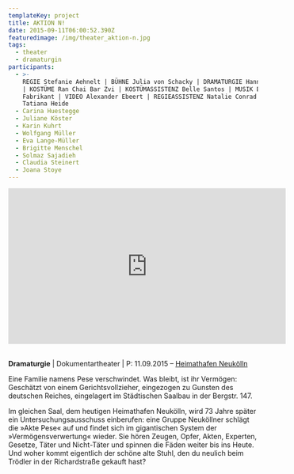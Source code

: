 ```yaml
---
templateKey: project
title: AKTION N!
date: 2015-09-11T06:00:52.390Z
featuredimage: /img/theater_aktion-n.jpg
tags:
  - theater
  - dramaturgin
participants:
  - >-
    REGIE Stefanie Aehnelt | BÜHNE Julia von Schacky | DRAMATURGIE Hannah Schopf
    | KOSTÜME Ran Chai Bar Zvi | KOSTÜMASSISTENZ Belle Santos | MUSIK Eli
    Fabrikant | VIDEO Alexander Ebeert | REGIEASSISTENZ Natalie Conrad | MIT
    Tatiana Heide
  - Carina Huestegge
  - Juliane Köster
  - Karin Kuhrt
  - Wolfgang Müller
  - Eva Lange-Müller
  - Brigitte Menschel
  - Solmaz Sajadieh
  - Claudia Steinert
  - Joana Stoye
---
```

<iframe width="560" height="315" src="https://www.youtube.com/embed/3cp0G7epzvE" frameborder="0" allow="accelerometer; autoplay; encrypted-media; gyroscope; picture-in-picture" allowfullscreen></iframe>

\
**Dramaturgie** | Dokumentartheater | P: 11.09.2015 – [Heimathafen Neukölln](https://heimathafen-neukoelln.de/events/aktion-n/)

Eine Familie namens Pese verschwindet. Was bleibt, ist ihr Vermögen: Geschätzt von einem Gerichtsvollzieher, eingezogen zu Gunsten des deutschen Reiches, eingelagert im Städtischen Saalbau in der Bergstr. 147. 

Im gleichen Saal, dem heutigen Heimathafen Neukölln, wird 73 Jahre später ein Untersuchungsausschuss einberufen: eine Gruppe Neuköllner schlägt die »Akte Pese« auf und findet sich im gigantischen System der »Vermögensverwertung« wieder. Sie hören Zeugen, Opfer, Akten, Experten, Gesetze, Täter und Nicht-Täter und spinnen die Fäden weiter bis ins Heute. Und woher kommt eigentlich der schöne alte Stuhl, den du neulich beim Trödler in der Richardstraße gekauft hast?
